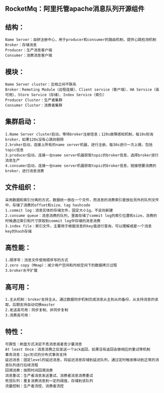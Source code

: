 ## RocketMq：阿里托管apache消息队列开源组件

## 结构：
	Name Server：自研注册中心，用于producer和consumer的路由机制，提供心跳检测机制
	Broker：存储消息
	Producer：生产消息客户端
	Consumer：消费消息客户端

## 模块：	
	Name Server cluster：互相之间不联系
	Broker：Remoting Module（远程连接）、Client service（客户端）、HA Service（高可用）、Store Service（存储）、Index Service（索引）
	Producer Cluster：生产者集群
	Consumer Cluster：消费者集群

## 集群启动：
	1.Name Server cluster启动，等待broker注册信息；120s故障感知机制，每10s轮询broker，如果120s没有心跳则剔除
	2.broker启动，连接上所有的name server机器，进行注册，每30s进行一次上报，包括topic信息
	3.producer启动，连接一台name server机器获取topic的broker信息，选择broker进行消息生产
	4.consumer启动，连接一台name server机器获取topic的broker信息，链接想要消费的broker，进行消息消费

## 文件组织：
	采用数据和索引分离的方式，数据统一放在一个文件，而消息的消费索引是放在另外的队列文件中，存储了消费的offset和size、tag hashcode
	1.commit log：消息实体的存储文件，固定大小1g，不足则新建
	2.consume queue：消息消费的队列，里面存储了commit log的索引位置和size，消费的时候通过索引和尺寸获取到commit log中存储的消息消费
	3.index file：索引文件，主要用于根据消息的key值进行查询，可以理解成是一个消息 key的hash存储

## 高性能：
	1.顺序写：消息文件使用顺序写的方式
	2.zero copy（Mmap）：减少用户空间和内核空间下的数据拷贝过程
	3.broker水平扩展

## 高可用：
	1.主从机制：broker支持主从，通过数据同步机制完成消息从主到从的备份，从支持消息的读取，后期支持自动切换master
	2.发送高可用：同步复制、非同步复制
	3.消费高可用：

## 特性：
	可靠性：刷盘方式决定不丢消息或者丢少量消息
	At least Once：消息消费之后发送一个ack返回，如果没有返回会做相应的重试等机制
	事务消息：2pc形式的分布式事务支持
	延迟消息：固定level的延迟消息，将延迟消息存储到延迟队列，通过定时触发移动到正常的消息队列进行后续流程
	回溯消费：按照时间回溯消费
	消息重试：生产者消息发送重试、消费者消息消费重试
	死信队列：重复消费消息到一定的阈值，存储到该队列
	流量控制：生产者流控、消费者流控

